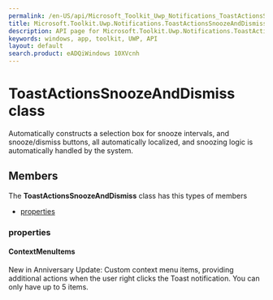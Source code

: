 ```yaml
---
permalink: /en-US/api/Microsoft_Toolkit_Uwp_Notifications_ToastActionsSnoozeAndDismiss.htm
title: Microsoft.Toolkit.Uwp.Notifications.ToastActionsSnoozeAndDismiss API 
description: API page for Microsoft.Toolkit.Uwp.Notifications.ToastActionsSnoozeAndDismiss
keywords: windows, app, toolkit, UWP, API
layout: default
search.product: eADQiWindows 10XVcnh
---
```



# ToastActionsSnoozeAndDismiss class

Automatically constructs a selection box for snooze intervals, and snooze/dismiss buttons, all automatically localized, and snoozing logic is automatically handled by the system.

## Members

The **ToastActionsSnoozeAndDismiss** class has this types of members

* [properties](#properties)

### properties

#### ContextMenuItems

New in Anniversary Update: Custom context menu items, providing additional actions when the user right clicks the Toast notification. You can only have up to 5 items.
